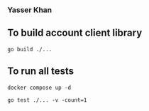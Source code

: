 ### Yasser Khan

## To build account client library

```
go build ./...
```

## To run all tests

```
docker compose up -d

go test ./... -v -count=1
```
